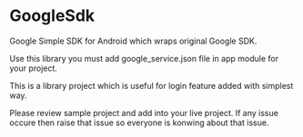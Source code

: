 # GoogleSdk
Google Simple SDK for Android which wraps original Google SDK.

Use this library you must add google_service.json file in app module for your project.

This is a library project which is useful for login feature added with simplest way.

Please review sample project and add into your live project. If any issue occure then raise that issue so everyone is konwing about that issue.
